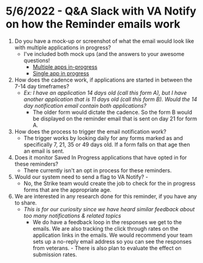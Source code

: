 # 5/6/2022 - Q&A Slack with VA Notify on how the Reminder emails work

1. Do you have a mock-up or screenshot of what the email would look like with multiple applications in progress?
     - I've included both mock ups (and the answers to your awesome questions! 
          - [Multiple apps in-progress](https://github.com/department-of-veterans-affairs/va.gov-team/blob/master/products/form%20confirmations/Mutliple%20Forms%20In%20Progress%20Reminder.png)
          - [Single app in progress](https://github.com/department-of-veterans-affairs/va.gov-team/blob/master/products/form%20confirmations/Single%20Form%20In%20Progress%20Reminder.png)
2. How does the cadence work, if applications are started in between the 7-14 day timeframes?
     - _Ex: I have an application 14 days old (call this form A), but I have another application that is 11 days old (call this form B). Would the 14 day notification email contain both applications?_
          - The older form would dictate the cadence. So the form B would be displayed on the reminder email that is sent on day 21 for form A.
3. How does the process to trigger the email notification work?
     - The trigger works by looking daily for any forms marked as <in progress> and specifically 7, 21, 35 or 49 days old. If a form falls on that age then an email is sent.
4. Does it monitor Saved In Progress applications that have opted in for these reminders?
     - There currently isn't an opt in process for these reminders.
5. Would our system need to send a flag to VA Notify? -
     - No, the Strike team would create the job to check for the in progress forms that are the appropriate age.
6. We are interested in any research done for this reminder, if you have any to share.
     - _This is for our curiosity since we have heard similar feedback about too many notifications & related topics_
          - We do have a feedback loop in the responses we get to the emails. We are also tracking the click through rates on the application links in the emails.  We would recommend your team sets up a no-reply email address so you can see the responses from veterans. - There is also plan to evaluate the effect on submission rates.
